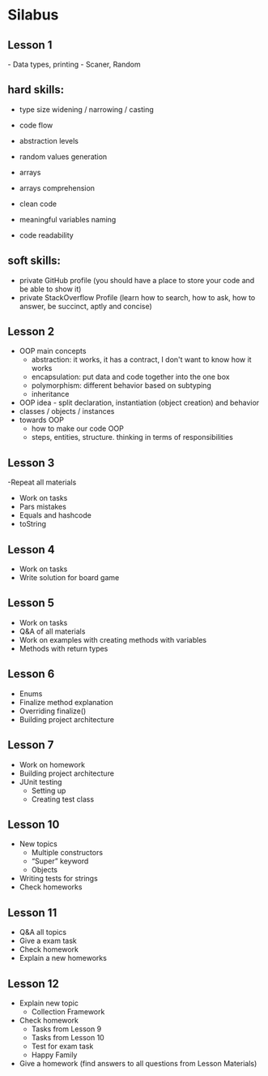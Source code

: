 # Silabus

<h2>Lesson 1</h2>
- Data types, printing
- Scaner, Random

hard skills:
------------
- type size widening / narrowing / casting
- code flow
- abstraction levels
- random values generation
- arrays
- arrays comprehension

- clean code
- meaningful variables naming
- code readability

soft skills:
------------
- private GitHub profile (you should have a place to store your code and be able to show it)
- private StackOverflow Profile (learn how to search, how to ask, how to answer, be succinct, aptly and concise)


## Lesson 2
- OOP main concepts
    - abstraction: it works, it has a contract, I don't want to know how it works
    - encapsulation: put data and code together into the one box
    - polymorphism: different behavior based on subtyping
    - inheritance
- OOP idea - split declaration, instantiation (object creation) and behavior
- classes / objects / instances
- towards OOP
    - how to make our code OOP
    - steps, entities, structure. thinking in terms of responsibilities

## Lesson 3
-Repeat all materials
- Work on tasks
- Pars mistakes
- Equals and hashcode
- toString

## Lesson 4
- Work on tasks
- Write solution for board game

## Lesson 5
- Work on tasks
- Q&A of all materials
- Work on examples with creating methods with variables
- Methods with return types

## Lesson 6
- Enums
- Finalize method explanation
- Overriding finalize()
- Building project architecture


## Lesson 7
- Work on homework
- Building project architecture
- JUnit testing
  - Setting up
  - Creating test class

## Lesson 10
-  New topics 
   - Multiple constructors
   - “Super” keyword
   - Objects
- Writing tests for strings
- Check homeworks

## Lesson 11
- Q&A all topics
- Give a exam task
- Check homework
- Explain a new homeworks

## Lesson 12
-  Explain new topic
    - Collection Framework
- Check homework
    - Tasks from Lesson 9
    - Tasks from Lesson 10
    - Test for exam task
    - Happy Family
- Give a homework (find answers to all questions from Lesson Materials)